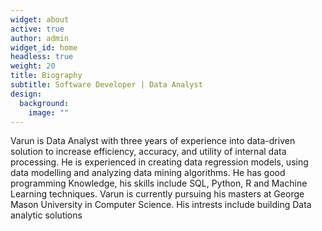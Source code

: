 ```yaml
---
widget: about
active: true
author: admin
widget_id: home
headless: true
weight: 20
title: Biography
subtitle: Software Developer | Data Analyst
design:
  background:
    image: ""
---
```

Varun is Data Analyst with three years of experience into data-driven solution to increase efficiency, accuracy, and utility of internal data processing. He is experienced in creating data regression models, using data modelling and analyzing data mining algorithms. He has good programming Knowledge, his skills include SQL, Python, R and Machine Learning techniques.
Varun is currently pursuing his masters at George Mason University in Computer Science. His intrests include building Data analytic solutions